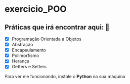 # exercicio_POO
## Práticas que irá encontrar aqui: 🐍
- [x] Programação Orientada a Objetos 
- [x] Abstração 
- [x] Encapsulamento 
- [x] Polimorfismo 
- [x] Herança
- [x] Getters e Setters

Para ver ele funcionando, instale o **Python** na sua máquina 
